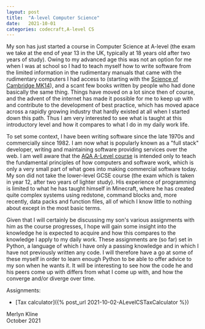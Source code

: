 ```yaml
---
layout: post
title:  "A-level Computer Science"
date:   2021-10-01
categories: codecraft,A-level CS
---
```

My son has just started a course in Computer Science at A-level (the exam we take at the end of year 13 in the UK, typically at 18 years old after two years of study). Owing to my advanced age this was not an option for me when I was at school so I had to teach myself how to write software from the limited information in the rudimentary manuals that came with the rudimentary computers I had access to (starting with the [Science of Cambridge MK14](https://en.wikipedia.org/wiki/MK14)), and a scant few books written by people who had done basically the same thing. Things have moved on a lot since then of course, and the advent of the internet has made it possible for me to keep up with and contribute to the development of best practice, which has moved apace across a rapidly growing industry that hardly existed at all when I started down this path. Thus I am very interested to see what is taught at this introductory level and how it compares to what I do in my daily work life.

To set some context, I have been writing software since the late 1970s and commercially since 1982. I am now what is popularly known as a "full stack" developer, writing and maintaining software providing services over the web. I am well aware that the [AQA A-Level course](https://www.aqa.org.uk/subjects/computer-science-and-it/as-and-a-level/computer-science-7516-7517) is intended only to teach the fundamental principles of how computers and software work, which is only a very small part of what goes into making commercial software today. My son did not take the lower-level GCSE course (the exam which is taken in year 12, after two years of lighter study). His experience of programming is limited to what he has taught himself in Minecraft, where he has created quite complex systems using redstone, command blocks and, more recently, data packs and function files, all of which I know little to nothing about except in the most basic terms.

Given that I will certainly be discussing my son's various assignments with him as the course progresses, I hope will gain some insight into the knowledge he is expected to acquire and how this compares to the knowledge I apply to my daily work. These assignments are (so far) set in Python, a language of which I have only a passing knowledge and in which I have not previously written any code. I will therefore have a go at some of these myself in order to learn enough Python to be able to offer advice to my son when he wants it. It will be interesting to see how the code he and his peers come up with differs from what I come up with, and how the converge and/or diverge over time.

Assignments:
* [Tax calculator]({% post_url 2021-10-02-ALevelCSTaxCalculator %})


Merlyn Kline  
October 2021
